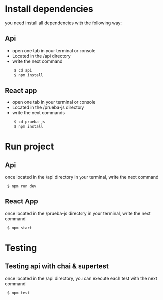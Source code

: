 # Install dependencies

you need install all dependencies with the following  way:
## Api
  - open one tab in your terminal or console
  - Located in the /api directory
  - write the next command 
```sh
    $ cd api
    $ npm install
```
## React app
  - open one tab in your terminal or console
  - Located in the /prueba-js directory
  - write the next commands 
    
```sh
    $ cd prueba-js
    $ npm install
```
# Run project

## Api
once located in the /api directory in your terminal, write the next command
```sh
 $ npm run dev
```

## React App
once located in the /prueba-js directory in your terminal, write the next command
```sh
 $ npm start
```

# Testing
## Testing api with chai & supertest
once located in the /api directory, you can execute each test with the next command
```sh
 $ npm test
```